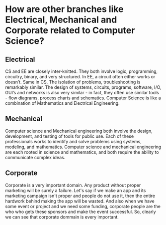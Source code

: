 # How are other branches like Electrical, Mechanical and Corporate related to Computer Science?
## Electrical
CS and EE are closely inter-knitted. They both involve logic, programming, circuitry, binary, and very structured. In EE, a circuit often either works or doesn’t. Same in CS. The isolation of problems, troubleshooting is remarkably similar. The design of systems, circuits, programs, software, I/O, GUI’s and networks is also very similar - in fact, they often use similar tools - flow diagrams, process charts and schematics. Computer Science is like a combination of Mathematics and Electrical Engineering.
## Mechanical
Computer science and Mechanical engineering both involve the design, development, and testing of tools for public use. Each of these professionals works to identify and solve problems using systems, modeling, and mathematics. Computer science and mechanical engineering are each rooted in science and mathematics, and both require the ability to communicate complex ideas.
## Corporate
Corporate is a very important domain. Any product without proper marketing will be surely a failure. Let's say if we make an app and its marketing campaign isn't proper and people do not use it, then the entire hardwork behind making the app will be wasted. And also when we have some event or project and we need some funding, corporate people are the who who gets these sponsors and make the event successful. So, clearly we can see that corporate dommain is every important.
